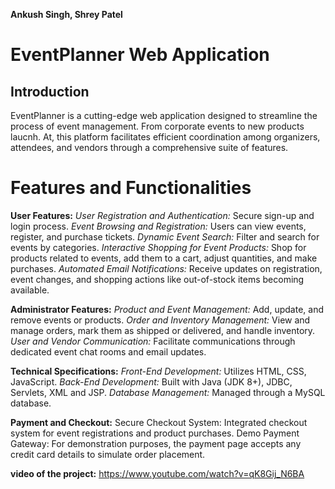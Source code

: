 **Ankush Singh, Shrey Patel**

# EventPlanner Web Application

## Introduction
EventPlanner is a cutting-edge web application designed to streamline the process of event management. 
From corporate events to new products laucnh. At, this platform facilitates efficient coordination among organizers,
 attendees, and vendors through a comprehensive suite of features.

# Features and Functionalities

**User Features:**
*User Registration and Authentication:* Secure sign-up and login process.
*Event Browsing and Registration:* Users can view events, register, and purchase tickets.
*Dynamic Event Search:* Filter and search for events by categories.
*Interactive Shopping for Event Products:* Shop for products related to events, add them to a cart, adjust quantities, and make purchases.
*Automated Email Notifications:* Receive updates on registration, event changes, and shopping actions like out-of-stock items becoming available.

**Administrator Features:**
*Product and Event Management:* Add, update, and remove events or products.
*Order and Inventory Management:* View and manage orders, mark them as shipped or delivered, and handle inventory.
*User and Vendor Communication:* Facilitate communications through dedicated event chat rooms and email updates.

**Technical Specifications:**
*Front-End Development:* Utilizes HTML, CSS, JavaScript.
*Back-End Development:* Built with Java (JDK 8+), JDBC, Servlets, XML and JSP.
*Database Management:* Managed through a  MySQL database.

**Payment and Checkout:**
Secure Checkout System: Integrated checkout system for event registrations and product purchases.
Demo Payment Gateway: For demonstration purposes, the payment page accepts any credit card details to simulate order placement.

**video of the project:** https://www.youtube.com/watch?v=qK8Gij_N6BA
